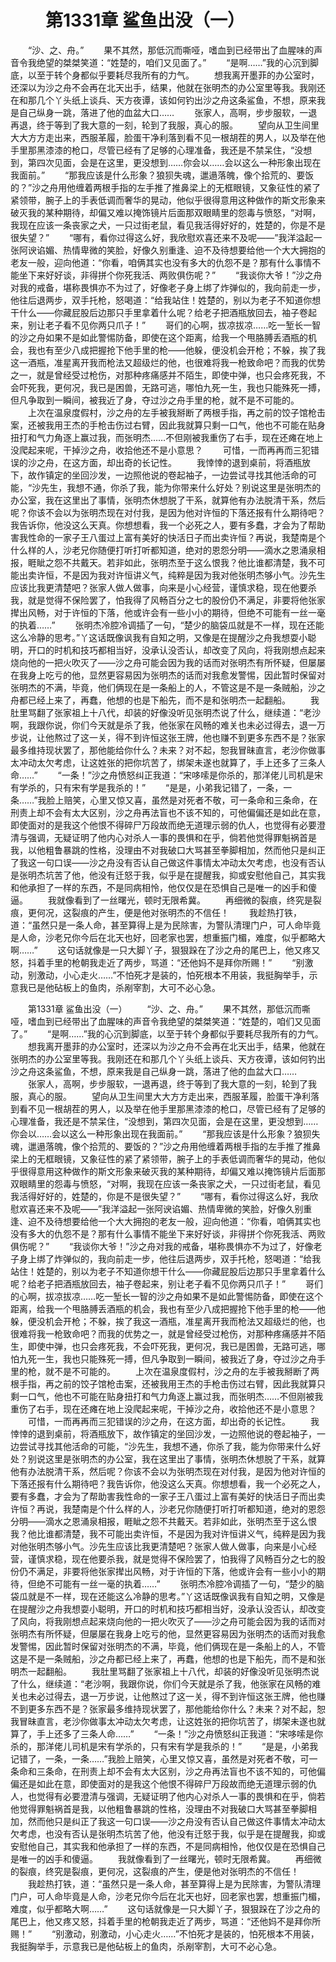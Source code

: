 # 　　第1331章 鲨鱼出没（一）
　　“沙、之、舟。”
　　果不其然，那低沉而嘶哑，嗜血到已经带出了血腥味的声音令我绝望的桀桀笑道：“姓楚的，咱们又见面了。”
　　“是啊……”我的心沉到脚底，以至于转个身都似乎要耗尽我所有的力气。
　　想我离开墨菲的办公室时，还深以为沙之舟不会再在北天出手，结果，他就在张明杰的办公室里等我。我刚还在和那几个丫头纸上谈兵、天方夜谭，该如何钓出沙之舟这条鲨鱼，不想，原来我是自己纵身一跳，落进了他的血盆大口……
　　张家人，高啊，步步服软，一退再退，终于等到了我大意的一刻，轮到了我服，真心的服。
　　望向从卫生间里大大方方走出来，西服革履，脸蛋干净利落到看不见一根胡茬的男人，以及举在他手里那黑漆漆的枪口，尽管已经有了足够的心理准备，我还是不禁呆住，“没想到，第四次见面，会是在这里，更没想到……你会以……会以这么一种形象出现在我面前。”
　　“那我应该是什么形象？狼狈失魂，邋遢落魄，像个拾荒的、要饭的？”沙之舟用他缠着两根手指的左手推了推鼻梁上的无框眼镜，又象征性的紧了紧领带，腕子上的手表低调而奢华的晃动，他似乎很得意用这种做作的斯文形象来破灭我的某种期待，却偏又难以掩饰镜片后面那双眼睛里的怨毒与愤怒，“对啊，我现在应该一条丧家之犬，一只过街老鼠，看见我活得好好的，姓楚的，你是不是很失望？”
　　“哪有，看你过得这么好，我欣慰欢喜还来不及呢——”我洋溢起一张阿谀谄媚、热情卑微的笑脸，好像久别重逢、迫不及待想要给他一个大大拥抱的老友一般，迎向他道：“你看，咱俩其实也没有多大的仇怨不是？那有什么事情不能坐下来好好谈，非得拼个你死我活、两败俱伤呢？”
　　“我谈你大爷！”沙之舟对我的戒备，堪称畏惧亦不为过了，好像老子身上绑了炸弹似的，我向前走一步，他往后退两步，双手托枪，怒喝道：“给我站住！姓楚的，别以为老子不知道你想干什么——你藏屁股后边那只手里拿着什么呢？给老子把酒瓶放回去，袖子卷起来，别让老子看不见你两只爪子！”
　　哥们的心啊，拔凉拔凉……吃一堑长一智的沙之舟如果不是如此警惕防备，即使在这个距离，给我一个甩胳膊丢酒瓶的机会，我也有至少八成把握抢下他手里的枪——他躲，便没机会开枪；不躲，挨了我这一酒瓶，准星离开我而枪法又超级烂的他，也很难将我一枪致命吧？而我的优势之一，就是曾经受过枪伤，对那种疼痛感并不陌生，即使中弹，也只会疼死我，不会吓死我，更何况，我已是困兽，无路可逃，哪怕九死一生，我也只能殊死一搏，但凡争取到一瞬间，被我近了身，夺过沙之舟手里的枪，就不是不可能的。
　　上次在温泉度假村，沙之舟的左手被我掰断了两根手指，再之前的饺子馆枪击案，还被我用王杰的手枪击伤过右臂，因此我就算只剩一口气，他也不可能在贴身扭打和气力角逐上赢过我，而张明杰……不但刚被我重伤了右手，现在还瘫在地上没爬起来呢，干掉沙之舟，收拾他还不是小意思？
　　可惜，一而再再而三犯错误的沙之舟，在这方面，却出奇的长记性。
　　我悻悻的退到桌前，将酒瓶放下，故作镇定的坐回沙发，一边照他说的卷起袖子，一边尝试寻找其他活命的可能，“沙先生，我想不通，你杀了我，能为你带来什么好处？别说这里是张明杰的办公室，我在这里出了事情，张明杰休想脱了干系，就算他有办法脱清干系，然后呢？你该不会以为张明杰现在对付我，是因为他对许恒的下落还报有什么期待吧？我告诉你，他没这么天真。你想想看，我一个必死之人，要有多蠢，才会为了帮助害我性命的一家子王八蛋过上富有美好的快活日子而出卖许恒？再说，我楚南是个什么样的人，沙老兄你随便打听打听都知道，绝对的恩怨分明——滴水之恩涌泉相报，睚眦之怨不共戴天。若非如此，张明杰至于这么恨我？他比谁都清楚，我不可能出卖许恒，不是因为我对许恒讲义气，纯粹是因为我对他张明杰够小气。沙先生应该比我更清楚吧？张家人做人做事，向来是小心经营，谨慎求稳，现在他要杀我，就是觉得不保险罢了，怕我得了风畅百分之七的股份仍不满足，非要将他张家撵出风畅，对于许恒的下落，他或许会有一些小小的期待，但绝不可能有一丝一毫的执着……”
　　张明杰冷腔冷调插了一句，“楚少的脑袋瓜就是不一样，现在还能这么冷静的思考。”丫这话既像讽我有自知之明，又像是在提醒沙之舟我想耍小聪明，开口的时机和技巧都相当好，没承认没否认，却改变了风向，将我刚想点起来烧向他的一把火吹灭了——沙之舟可能会因为我的话而对张明杰有所怀疑，但屡屡在我身上吃亏的他，显然更容易因为张明杰的话而对我愈发警惕，因此暂时保留对张明杰的不满，毕竟，他们俩现在是一条船上的人，不管这是不是一条贼船，沙之舟都已经上来了，再蠢，他想的也是下船先，而不是和张明杰一起翻船。
　　我肚里骂翻了张家祖上十八代，却装的好像没听见张明杰说了什么，继续道：“老沙啊，我跟你说，你们今天就是杀了我，他张家在风畅的难关也未必过得去，退一万步说，让他熬过了这一关，得不到许恒这张王牌，他也赚不到更多东西不是？张家最多维持现状罢了，那他能给你什么？未来？对不起，恕我冒昧直言，老沙你做事太冲动太欠考虑，让这姓张的把你坑苦了，绑架未遂也就算了，手上还多了三条人命……”
　　“一条！”沙之舟愤怒纠正我道：“宋哆嗦是你杀的，那洋佬儿司机是宋有学杀的，只有宋有学是我杀的！”
　　“是是，小弟我记错了，一条，一条……”我脸上赔笑，心里又惊又喜，虽然是对死者不敬，可一条命和三条命，在刑责上却不会有太大区别，沙之舟再法盲也不该不知的，可他偏偏还是如此在意，即使面对的是我这个他恨不得碎尸万段故而绝无道理示弱的仇人，也觉得有必要澄清与强调，无疑证明了他内心对杀人一事的畏惧和在乎，倘若他觉得罪魁祸首是我，以他粗鲁暴跳的性格，没理由不对我破口大骂甚至拳脚相加，然而他只是纠正了我这一句口误——沙之舟没有否认自己做这件事情太冲动太欠考虑，也没有否认是张明杰坑苦了他，他没有迁怒于我，似乎是在提醒我，抑或安慰他自己，其实我和他承担了一样的东西，不是同病相怜，他仅仅是在恐惧自己是唯一的凶手和傻逼。
　　我就像看到了一丝曙光，顿时无限希冀。
　　再细微的裂痕，终究是裂痕，更何况，这裂痕的产生，便是他对张明杰的不信任！
　　我趁热打铁，道：“虽然只是一条人命，甚至算得上是为民除害，为警队清理门户，可人命毕竟是人命，沙老兄你今后在北天也好，回老家也罢，想重振门楣，难度，似乎都略大啊……”
　　这句话就像是一只大脚丫子，狠狠跺在了沙之舟的尾巴上，他又疼又怒，抖着手里的枪朝我走近了两步，骂道：“还他妈不是拜你所赐！”
　　“别激动，别激动，小心走火……”不怕死才是装的，怕死根本不用装，我挺胸举手，示意我已是他砧板上的鱼肉，杀剐宰割，大可不必心急。

　　第1331章 鲨鱼出没（一）
　　“沙、之、舟。”
　　果不其然，那低沉而嘶哑，嗜血到已经带出了血腥味的声音令我绝望的桀桀笑道：“姓楚的，咱们又见面了。”
　　“是啊……”我的心沉到脚底，以至于转个身都似乎要耗尽我所有的力气。
　　想我离开墨菲的办公室时，还深以为沙之舟不会再在北天出手，结果，他就在张明杰的办公室里等我。我刚还在和那几个丫头纸上谈兵、天方夜谭，该如何钓出沙之舟这条鲨鱼，不想，原来我是自己纵身一跳，落进了他的血盆大口……
　　张家人，高啊，步步服软，一退再退，终于等到了我大意的一刻，轮到了我服，真心的服。
　　望向从卫生间里大大方方走出来，西服革履，脸蛋干净利落到看不见一根胡茬的男人，以及举在他手里那黑漆漆的枪口，尽管已经有了足够的心理准备，我还是不禁呆住，“没想到，第四次见面，会是在这里，更没想到……你会以……会以这么一种形象出现在我面前。”
　　“那我应该是什么形象？狼狈失魂，邋遢落魄，像个拾荒的、要饭的？”沙之舟用他缠着两根手指的左手推了推鼻梁上的无框眼镜，又象征性的紧了紧领带，腕子上的手表低调而奢华的晃动，他似乎很得意用这种做作的斯文形象来破灭我的某种期待，却偏又难以掩饰镜片后面那双眼睛里的怨毒与愤怒，“对啊，我现在应该一条丧家之犬，一只过街老鼠，看见我活得好好的，姓楚的，你是不是很失望？”
　　“哪有，看你过得这么好，我欣慰欢喜还来不及呢——”我洋溢起一张阿谀谄媚、热情卑微的笑脸，好像久别重逢、迫不及待想要给他一个大大拥抱的老友一般，迎向他道：“你看，咱俩其实也没有多大的仇怨不是？那有什么事情不能坐下来好好谈，非得拼个你死我活、两败俱伤呢？”
　　“我谈你大爷！”沙之舟对我的戒备，堪称畏惧亦不为过了，好像老子身上绑了炸弹似的，我向前走一步，他往后退两步，双手托枪，怒喝道：“给我站住！姓楚的，别以为老子不知道你想干什么——你藏屁股后边那只手里拿着什么呢？给老子把酒瓶放回去，袖子卷起来，别让老子看不见你两只爪子！”
　　哥们的心啊，拔凉拔凉……吃一堑长一智的沙之舟如果不是如此警惕防备，即使在这个距离，给我一个甩胳膊丢酒瓶的机会，我也有至少八成把握抢下他手里的枪——他躲，便没机会开枪；不躲，挨了我这一酒瓶，准星离开我而枪法又超级烂的他，也很难将我一枪致命吧？而我的优势之一，就是曾经受过枪伤，对那种疼痛感并不陌生，即使中弹，也只会疼死我，不会吓死我，更何况，我已是困兽，无路可逃，哪怕九死一生，我也只能殊死一搏，但凡争取到一瞬间，被我近了身，夺过沙之舟手里的枪，就不是不可能的。
　　上次在温泉度假村，沙之舟的左手被我掰断了两根手指，再之前的饺子馆枪击案，还被我用王杰的手枪击伤过右臂，因此我就算只剩一口气，他也不可能在贴身扭打和气力角逐上赢过我，而张明杰……不但刚被我重伤了右手，现在还瘫在地上没爬起来呢，干掉沙之舟，收拾他还不是小意思？
　　可惜，一而再再而三犯错误的沙之舟，在这方面，却出奇的长记性。
　　我悻悻的退到桌前，将酒瓶放下，故作镇定的坐回沙发，一边照他说的卷起袖子，一边尝试寻找其他活命的可能，“沙先生，我想不通，你杀了我，能为你带来什么好处？别说这里是张明杰的办公室，我在这里出了事情，张明杰休想脱了干系，就算他有办法脱清干系，然后呢？你该不会以为张明杰现在对付我，是因为他对许恒的下落还报有什么期待吧？我告诉你，他没这么天真。你想想看，我一个必死之人，要有多蠢，才会为了帮助害我性命的一家子王八蛋过上富有美好的快活日子而出卖许恒？再说，我楚南是个什么样的人，沙老兄你随便打听打听都知道，绝对的恩怨分明——滴水之恩涌泉相报，睚眦之怨不共戴天。若非如此，张明杰至于这么恨我？他比谁都清楚，我不可能出卖许恒，不是因为我对许恒讲义气，纯粹是因为我对他张明杰够小气。沙先生应该比我更清楚吧？张家人做人做事，向来是小心经营，谨慎求稳，现在他要杀我，就是觉得不保险罢了，怕我得了风畅百分之七的股份仍不满足，非要将他张家撵出风畅，对于许恒的下落，他或许会有一些小小的期待，但绝不可能有一丝一毫的执着……”
　　张明杰冷腔冷调插了一句，“楚少的脑袋瓜就是不一样，现在还能这么冷静的思考。”丫这话既像讽我有自知之明，又像是在提醒沙之舟我想耍小聪明，开口的时机和技巧都相当好，没承认没否认，却改变了风向，将我刚想点起来烧向他的一把火吹灭了——沙之舟可能会因为我的话而对张明杰有所怀疑，但屡屡在我身上吃亏的他，显然更容易因为张明杰的话而对我愈发警惕，因此暂时保留对张明杰的不满，毕竟，他们俩现在是一条船上的人，不管这是不是一条贼船，沙之舟都已经上来了，再蠢，他想的也是下船先，而不是和张明杰一起翻船。
　　我肚里骂翻了张家祖上十八代，却装的好像没听见张明杰说了什么，继续道：“老沙啊，我跟你说，你们今天就是杀了我，他张家在风畅的难关也未必过得去，退一万步说，让他熬过了这一关，得不到许恒这张王牌，他也赚不到更多东西不是？张家最多维持现状罢了，那他能给你什么？未来？对不起，恕我冒昧直言，老沙你做事太冲动太欠考虑，让这姓张的把你坑苦了，绑架未遂也就算了，手上还多了三条人命……”
　　“一条！”沙之舟愤怒纠正我道：“宋哆嗦是你杀的，那洋佬儿司机是宋有学杀的，只有宋有学是我杀的！”
　　“是是，小弟我记错了，一条，一条……”我脸上赔笑，心里又惊又喜，虽然是对死者不敬，可一条命和三条命，在刑责上却不会有太大区别，沙之舟再法盲也不该不知的，可他偏偏还是如此在意，即使面对的是我这个他恨不得碎尸万段故而绝无道理示弱的仇人，也觉得有必要澄清与强调，无疑证明了他内心对杀人一事的畏惧和在乎，倘若他觉得罪魁祸首是我，以他粗鲁暴跳的性格，没理由不对我破口大骂甚至拳脚相加，然而他只是纠正了我这一句口误——沙之舟没有否认自己做这件事情太冲动太欠考虑，也没有否认是张明杰坑苦了他，他没有迁怒于我，似乎是在提醒我，抑或安慰他自己，其实我和他承担了一样的东西，不是同病相怜，他仅仅是在恐惧自己是唯一的凶手和傻逼。
　　我就像看到了一丝曙光，顿时无限希冀。
　　再细微的裂痕，终究是裂痕，更何况，这裂痕的产生，便是他对张明杰的不信任！
　　我趁热打铁，道：“虽然只是一条人命，甚至算得上是为民除害，为警队清理门户，可人命毕竟是人命，沙老兄你今后在北天也好，回老家也罢，想重振门楣，难度，似乎都略大啊……”
　　这句话就像是一只大脚丫子，狠狠跺在了沙之舟的尾巴上，他又疼又怒，抖着手里的枪朝我走近了两步，骂道：“还他妈不是拜你所赐！”
　　“别激动，别激动，小心走火……”不怕死才是装的，怕死根本不用装，我挺胸举手，示意我已是他砧板上的鱼肉，杀剐宰割，大可不必心急。
